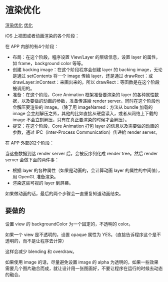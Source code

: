 # 渲染优化
[渲染优化](http://weibo.com/ttarticle/p/show?id=2309404058068643105152&sudaref=weibo.com)
[优化](http://ios.jobbole.com/92237/)

iOS 上视图或者动画渲染的各个阶段：

在 APP 内部的有4个阶段：

- 布局：在这个阶段，程序设置 View/Layer 的层级信息，设置 layer 的属性，如 frame，background color 等等。
- 创建 backing image：在这个阶段程序会创建 layer 的 backing image，无论是通过 setContents 将一个 image 传給 layer，还是通过 drawRect：或 drawLayer:inContext：来画出来的。所以 drawRect：等函数是在这个阶段被调用的。
- 准备：在这个阶段，Core Animation 框架准备要渲染的 layer 的各种属性数据，以及要做的动画的参数，准备传递給 render server。同时在这个阶段也会解压要渲染的 image。（除了用 imageNamed：方法从 bundle 加载的 image 会立刻解压之外，其他的比如直接从硬盘读入，或者从网络上下载的 image 不会立刻解压，只有在真正要渲染的时候才会解压）。
- 提交：在这个阶段，Core Animation 打包 layer 的信息以及需要做的动画的参数，通过 IPC（inter-Process Communication）传递給 render server。

在 APP 外部的2个阶段：

当这些数据到达 render server 后，会被反序列化成 render tree。然后 render server 会做下面的两件事：

- 根据 layer 的各种属性（如果是动画的，会计算动画 layer 的属性的中间值），用 OpenGL 准备渲染。
- 渲染这些可视的 layer 到屏幕。

如果做动画的话，最后的两个步骤会一直重复知道动画结束。


## 要做的

设置 view 的 backgroundColor 为一个固定的，不透明的 color。

如果一个 view 是不透明的，设置 opaque 属性为 YES。（直接告诉程序这个是不透明的，而不是让程序去计算）

这样会减少 blending 和 overdraw。

如果使用 image 的话，尽量避免设置 image 的 alpha 为透明的，如果一些效果需要几个图片融合而成，就让设计用一张图画好，不要让程序在运行的时候去动态的融合。